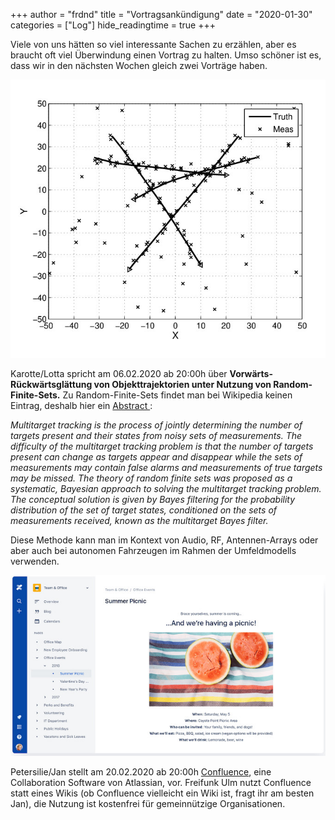 +++
author = "frdnd"
title = "Vortragsankündigung"
date = "2020-01-30"
categories = ["Log"]
hide_readingtime = true
+++

Viele von uns hätten so viel interessante Sachen zu erzählen, aber es braucht oft viel Überwindung einen Vortrag zu halten. Umso schöner ist es, dass wir in den nächsten Wochen gleich zwei Vorträge haben.

![](img_rfs.jpg)

Karotte/Lotta spricht am 06.02.2020 ab 20:00h über **Vorwärts-Rückwärtsglättung von Objekttrajektorien unter Nutzung von Random-Finite-Sets.** Zu Random-Finite-Sets findet man bei Wikipedia keinen Eintrag, deshalb hier ein [Abstract ](https://ora.ox.ac.uk/objects/uuid:09211ed9-7cc1-4401-9ae9-a1ebc2a1f782):

*Multitarget tracking is the process of jointly determining the number of targets present and their states from noisy sets of measurements. The difficulty of the multitarget tracking problem is that the number of targets present can change as targets appear and disappear while the sets of measurements may contain false alarms and measurements of true targets may be missed. The theory of random finite sets was proposed as a systematic, Bayesian approach to solving the multitarget tracking problem. The conceptual solution is given by Bayes filtering for the probability distribution of the set of target states, conditioned on the sets of measurements received, known as the multitarget Bayes filter.*

Diese Methode kann man im Kontext von Audio, RF, Antennen-Arrays oder aber auch bei autonomen Fahrzeugen im Rahmen der Umfeldmodells verwenden.

![](img_confluence.jpg)

Petersilie/Jan stellt am 20.02.2020 ab 20:00h [Confluence](https://en.wikipedia.org/wiki/Confluence_(software)), eine Collaboration Software von Atlassian, vor. Freifunk Ulm nutzt Confluence statt eines Wikis (ob Confluence vielleicht ein Wiki ist, fragt ihr am besten Jan), die Nutzung ist kostenfrei für gemeinnützige Organisationen. 

